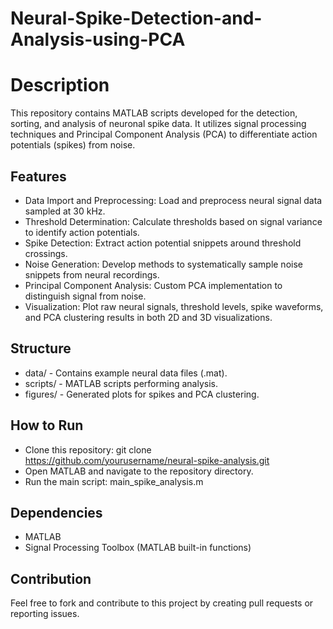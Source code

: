 # Neural-Spike-Detection-and-Analysis-using-PCA
# Description
This repository contains MATLAB scripts developed for the detection, sorting, and analysis of neuronal spike data. It utilizes signal processing techniques and Principal Component Analysis (PCA) to differentiate action potentials (spikes) from noise.
## Features
- Data Import and Preprocessing: Load and preprocess neural signal data sampled at 30 kHz.
- Threshold Determination: Calculate thresholds based on signal variance to identify action potentials.
- Spike Detection: Extract action potential snippets around threshold crossings.
- Noise Generation: Develop methods to systematically sample noise snippets from neural recordings.
- Principal Component Analysis: Custom PCA implementation to distinguish signal from noise.
- Visualization: Plot raw neural signals, threshold levels, spike waveforms, and PCA clustering results in both 2D and 3D visualizations.

## Structure
- data/ - Contains example neural data files (.mat).
- scripts/ - MATLAB scripts performing analysis.
- figures/ - Generated plots for spikes and PCA clustering.

## How to Run
- Clone this repository:
  git clone https://github.com/yourusername/neural-spike-analysis.git
- Open MATLAB and navigate to the repository directory.
- Run the main script:
main_spike_analysis.m

## Dependencies
- MATLAB
- Signal Processing Toolbox (MATLAB built-in functions)

## Contribution
Feel free to fork and contribute to this project by creating pull requests or reporting issues.
